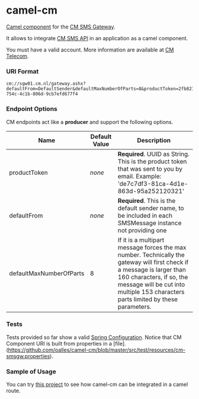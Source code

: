 # camel-cm

[Camel component](http://camel.apache.org/components.html) for the [CM SMS Gateway](https://www.cmtelecom.com). 

It allows to integrate [CM SMS API](https://dashboard.onlinesmsgateway.com/docs) in an application as a camel component. 

You must have a valid account.  More information are available at [CM Telecom](https://www.cmtelecom.com/support).

### URI Format

```
cm://sgw01.cm.nl/gateway.ashx?defaultFrom=DefaultSender&defaultMaxNumberOfParts=8&productToken=2fb82162-754c-4c1b-806d-9cb7efd677f4
```


### Endpoint Options

CM endpoints act like a **producer** and support the following options.

| Name  | Default Value | Description |
| ------------- | ------------- | ------------- |
| productToken  |*none* |**Required**. UUID as String. This is the product token that was sent to you by email. Example: 'de7c7df3-81ca-4d1e-863d-95a252120321'|
| defaultFrom  | *none* |**Required**. This is the default sender name, to be included in each SMSMessage instance not providing one|
| defaultMaxNumberOfParts  | 8 |  If it is a multipart message forces the max number. Technically the gateway will first check if a message is larger than 160 characters, if so, the message will be cut into multiple 153 characters parts limited by these parameters. |

### Tests

Tests provided so far show a valid [Spring Configuration](https://github.com/oalles/camel-cm/blob/master/src/test/java/org/apache/camel/component/cm/test/TestConfiguration.java). Notice that CM Component URI is built from properties in a [file].(https://github.com/oalles/camel-cm/blob/master/src/test/resources/cm-smsgw.properties). 

### Sample of Usage
You can try [this project](https://github.com/oalles/camel-cm-sample) to see how camel-cm can be integrated in a camel route. 